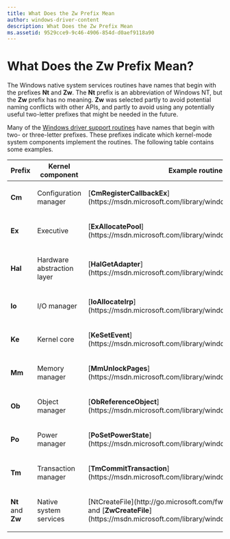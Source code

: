 ```yaml
---
title: What Does the Zw Prefix Mean
author: windows-driver-content
description: What Does the Zw Prefix Mean
ms.assetid: 9529cce9-9c46-4906-854d-d0aef9118a90
---
```


# What Does the Zw Prefix Mean?


The Windows native system services routines have names that begin with the prefixes **Nt** and **Zw**. The **Nt** prefix is an abbreviation of Windows NT, but the **Zw** prefix has no meaning. **Zw** was selected partly to avoid potential naming conflicts with other APIs, and partly to avoid using any potentially useful two-letter prefixes that might be needed in the future.

Many of the [Windows driver support routines](https://msdn.microsoft.com/library/windows/hardware/ff544200) have names that begin with two- or three-letter prefixes. These prefixes indicate which kernel-mode system components implement the routines. The following table contains some examples.

<table>
<colgroup>
<col width="33%" />
<col width="33%" />
<col width="33%" />
</colgroup>
<thead>
<tr class="header">
<th>Prefix</th>
<th>Kernel component</th>
<th>Example routine</th>
</tr>
</thead>
<tbody>
<tr class="odd">
<td><p><strong>Cm</strong></p></td>
<td><p>Configuration manager</p></td>
<td><p>[<strong>CmRegisterCallbackEx</strong>](https://msdn.microsoft.com/library/windows/hardware/ff541921)</p></td>
</tr>
<tr class="even">
<td><p><strong>Ex</strong></p></td>
<td><p>Executive</p></td>
<td><p>[<strong>ExAllocatePool</strong>](https://msdn.microsoft.com/library/windows/hardware/ff544501)</p></td>
</tr>
<tr class="odd">
<td><p><strong>Hal</strong></p></td>
<td><p>Hardware abstraction layer</p></td>
<td><p>[<strong>HalGetAdapter</strong>](https://msdn.microsoft.com/library/windows/hardware/ff546596)</p></td>
</tr>
<tr class="even">
<td><p><strong>Io</strong></p></td>
<td><p>I/O manager</p></td>
<td><p>[<strong>IoAllocateIrp</strong>](https://msdn.microsoft.com/library/windows/hardware/ff548257)</p></td>
</tr>
<tr class="odd">
<td><p><strong>Ke</strong></p></td>
<td><p>Kernel core</p></td>
<td><p>[<strong>KeSetEvent</strong>](https://msdn.microsoft.com/library/windows/hardware/ff553253)</p></td>
</tr>
<tr class="even">
<td><p><strong>Mm</strong></p></td>
<td><p>Memory manager</p></td>
<td><p>[<strong>MmUnlockPages</strong>](https://msdn.microsoft.com/library/windows/hardware/ff556381)</p></td>
</tr>
<tr class="odd">
<td><p><strong>Ob</strong></p></td>
<td><p>Object manager</p></td>
<td><p>[<strong>ObReferenceObject</strong>](https://msdn.microsoft.com/library/windows/hardware/ff558678)</p></td>
</tr>
<tr class="even">
<td><p><strong>Po</strong></p></td>
<td><p>Power manager</p></td>
<td><p>[<strong>PoSetPowerState</strong>](https://msdn.microsoft.com/library/windows/hardware/ff559765)</p></td>
</tr>
<tr class="odd">
<td><p><strong>Tm</strong></p></td>
<td><p>Transaction manager</p></td>
<td><p>[<strong>TmCommitTransaction</strong>](https://msdn.microsoft.com/library/windows/hardware/ff564665)</p></td>
</tr>
<tr class="even">
<td><p><strong>Nt</strong> and <strong>Zw</strong></p></td>
<td><p>Native system services</p></td>
<td><p>[NtCreateFile](http://go.microsoft.com/fwlink/p/?linkid=157250) and [<strong>ZwCreateFile</strong>](https://msdn.microsoft.com/library/windows/hardware/ff566424)</p></td>
</tr>
</tbody>
</table>

 

 

 





